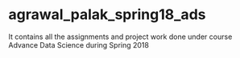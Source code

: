 # agrawal_palak_spring18_ads
It contains all the assignments and project work done under course Advance Data Science during Spring 2018
